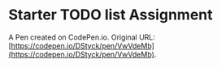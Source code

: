 # Starter TODO list Assignment

A Pen created on CodePen.io. Original URL: [https://codepen.io/DStyck/pen/VwVdeMb](https://codepen.io/DStyck/pen/VwVdeMb).

